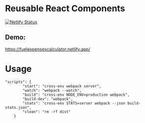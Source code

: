 # Reusable React Components

[![Netlify Status](https://api.netlify.com/api/v1/badges/ad46512c-882f-4358-9bd0-c3f7c41698bc/deploy-status)](https://app.netlify.com/sites/fascinating-daffodil-2690e2/deploys)

## Demo:
https://fuelexpensescalculator.netlify.app/


# Usage

```
"scripts": {
		"start": "cross-env webpack server",
		"watch": "webpack --watch",
		"build": "cross-env NODE_ENV=production webpack",
		"build-dev": "webpack",
		"stats": "cross-env STATS=server webpack --json build-stats.json",
		"clean": "rm -rf dist"
	}
```

